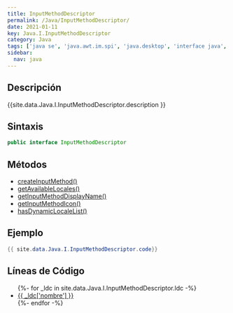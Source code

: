 ```yaml
---
title: InputMethodDescriptor
permalink: /Java/InputMethodDescriptor/
date: 2021-01-11
key: Java.I.InputMethodDescriptor
category: Java
tags: ['java se', 'java.awt.im.spi', 'java.desktop', 'interface java', 'Java 1.3']
sidebar: 
  nav: java
---
```


## Descripción
{{site.data.Java.I.InputMethodDescriptor.description }}

## Sintaxis
~~~java
public interface InputMethodDescriptor
~~~

## Métodos
* [createInputMethod()](/Java/InputMethodDescriptor/createInputMethod)
* [getAvailableLocales()](/Java/InputMethodDescriptor/getAvailableLocales)
* [getInputMethodDisplayName()](/Java/InputMethodDescriptor/getInputMethodDisplayName)
* [getInputMethodIcon()](/Java/InputMethodDescriptor/getInputMethodIcon)
* [hasDynamicLocaleList()](/Java/InputMethodDescriptor/hasDynamicLocaleList)

## Ejemplo
~~~java
{{ site.data.Java.I.InputMethodDescriptor.code}}
~~~

## Líneas de Código
<ul>
{%- for _ldc in site.data.Java.I.InputMethodDescriptor.ldc -%}
   <li>
       <a href="{{_ldc['url'] }}">{{ _ldc['nombre'] }}</a>
   </li>
{%- endfor -%}
</ul>
